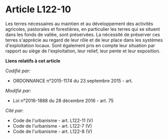 # Article L122-10

Les terres nécessaires au maintien et au développement des activités agricoles, pastorales et forestières, en particulier les
terres qui se situent dans les fonds de vallée,  sont préservées. La nécessité de préserver ces terres s'apprécie au regard
de leur rôle et de leur place dans les systèmes d'exploitation locaux. Sont également pris en compte leur situation par
rapport au siège de l'exploitation, leur relief, leur pente et leur exposition.

**Liens relatifs à cet article**

_Codifié par_:

  - ORDONNANCE n°2015-1174 du 23 septembre 2015 - art.

_Modifié par_:

  - Loi n°2016-1888 du 28 décembre 2016 - art. 75

_Cité par_:

  - Code de l'urbanisme - art. L122-11 (V)
  - Code de l'urbanisme - art. L122-7 (V)
  - Code de l'urbanisme - art. L122-8 (V)
